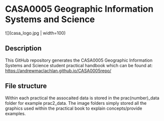 # CASA0005 Geographic Information Systems and Science

![](casa_logo.jpg | width=100)

## Description
This GitHub repository generates the CASA0005 Geographic Information Systems and Science student practical handbook which can be found at: https://andrewmaclachlan.github.io/CASA0005repo/

## File structure 
Within each practical the assocaited data is stored in the prac(number)_data folder for example prac2_data. The image folders simply stored all the graphics used within the practical book to explain concepts/provide examples.

